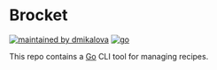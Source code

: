 # Brocket

[![maintained by dmikalova](https://img.shields.io/static/v1?&color=ccff90&label=maintained%20by&labelColor=424242&logo=&logoColor=fff&message=dmikalova&&style=flat-square)](https://github.com/dmikalova/infrastructure)
[![go](https://img.shields.io/static/v1?&color=00add8&label=%20&labelColor=424242&logo=go&logoColor=fff&message=go&&style=flat-square)](https://go.dev/)

This repo contains a [Go](https://go.dev/) CLI tool for managing recipes.
